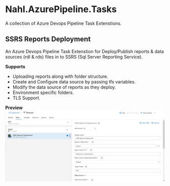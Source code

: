 # Nahl.AzurePipeline.Tasks

A collection of Azure Devops Pipeline Task Extenstions.

## SSRS Reports Deployment
An Azure Devops Pipeline Task Extenstion for Deploy/Publish reports & data sources (rdl & rds) files in to SSRS (Sql Server Reporting Service).

**Supports**
- Uploading reports along with folder structure.
- Create and Configure data source by passing tfs variables.
- Modify the data source of reports as they deploy.
- Environment specific folders.
- TLS Support.

**Preview**
![Preview of SSRS Reports Deployment Extension](/screenshots/SSRSReportsDeployment-preview.png "Preview of SSRS Reports Deployment Extension")
